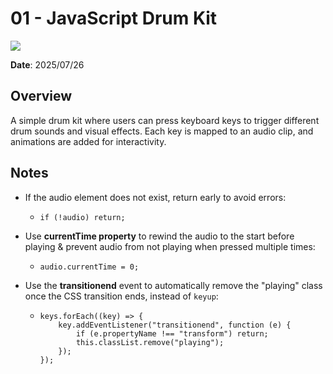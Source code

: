 # 01 - JavaScript Drum Kit

![](images/javascript-drum-kit.jpg)

**Date**: 2025/07/26

## Overview

A simple drum kit where users can press keyboard keys to trigger different drum sounds and visual effects. Each key is mapped to an audio clip, and animations are added for interactivity.

## Notes

-   If the audio element does not exist, return early to avoid errors:
    -   ```
        if (!audio) return;
        ```
-   Use **currentTime property** to rewind the audio to the start before playing & prevent audio from not playing when pressed multiple times:
    -   ```
        audio.currentTime = 0;
        ```
-   Use the **transitionend** event to automatically remove the "playing" class once the CSS transition ends, instead of `keyup`:
    -   ```
        keys.forEach((key) => {
            key.addEventListener("transitionend", function (e) {
                if (e.propertyName !== "transform") return;
                this.classList.remove("playing");
            });
        });
        ```
